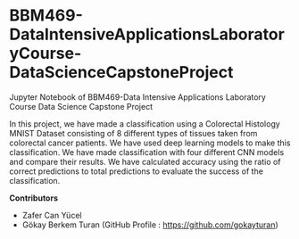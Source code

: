 # BBM469-DataIntensiveApplicationsLaboratoryCourse-DataScienceCapstoneProject
Jupyter Notebook of BBM469-Data Intensive Applications Laboratory Course Data Science Capstone Project

In this project, we have made a classification using a Colorectal Histology MNIST Dataset consisting of 8 different types of tissues taken from colorectal cancer patients. We have used deep learning models to make this classification. We have made classification with four different CNN models and compare their results. We have calculated accuracy using the ratio of correct predictions to total predictions to evaluate the success of the classification. 

**Contributors**

* Zafer Can Yücel
* Gökay Berkem Turan (GitHub Profile : https://github.com/gokayturan)
